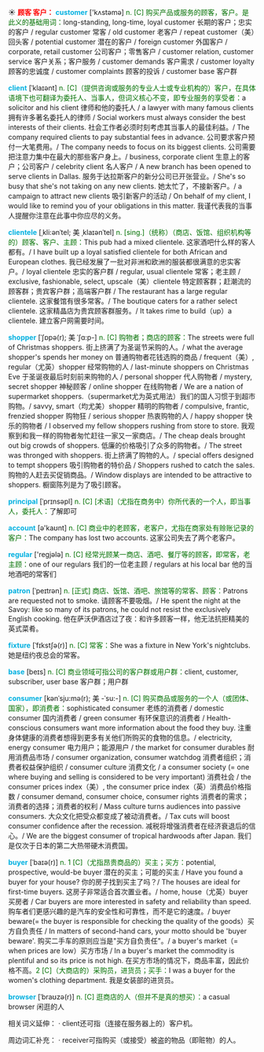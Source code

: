 ☀ <font color="red">**顾客 客户：**</font>
<font color="sky blue">**customer**</font> ['kʌstəmə] 
<font color="rgb(227, 108, 9)">n. [C] 购买产品或服务的顾客，客户。是此义的基础用词：</font>long-standing, long-time, loyal customer 长期的客户；忠实的客户 / regular customer 常客 / old customer 老客户 / repeat customer（美）回头客 / potential customer 潜在的客户 / foreign customer 外国客户 / corporate, retail customer 公司客户；零售客户 / customer relation, customer service 客户关系；客户服务 / customer demands 客户需求 / customer loyalty 顾客的忠诚度 / customer complaints 顾客的投诉 / customer base 客户群
           
<font color="sky blue">**client**</font> [ˈklaɪənt]
<font color="rgb(227, 108, 9)">n. [C]（提供咨询或服务的专业人士或专业机构的）客户，在具体语境下也可翻译为委托人、当事人，但词义核心不变，即专业服务的享受者：</font>a solicitor and his client 律师和他的委托人 / a lawyer with many famous clients 拥有许多著名委托人的律师 / Social workers must always consider the best interests of their clients. 社会工作者必须时刻考虑其当事人的最佳利益。/ The company required clients to pay substantial fees in advance. 公司要求客户预付一大笔费用。/ The company needs to focus on its biggest clients. 公司需要把注意力集中在最大的那些客户身上。/ business, corporate client 生意上的客户；公司客户 / celebrity client 名人客户 / A new branch has been opened to serve clients in Dallas. 服务于达拉斯客户的新分公司已开张营业。/ She's so busy that she's not taking on any new clients. 她太忙了，不接新客户。/ a campaign to attract new clients 吸引新客户的活动 / On behalf of my client, I would like to remind you of your obligations in this matter. 我谨代表我的当事人提醒你注意在此事中你应尽的义务。
           
<font color="sky blue">**clientele**</font> [ˌkli:ənˈtel; 美 ˌklaɪənˈtel]
<font color="rgb(227, 108, 9)">n. [sing.]（统称）（商店、饭馆、组织机构等的）顾客、客户、主顾：</font>This pub had a mixed clientele. 这家酒吧什么样的客人都有。/ I have built up a loyal satisfied clientele for both African and European clothes. 我已经发展了一批对非洲和欧洲的服装都很满意的忠实客户。/ loyal clientele 忠实的客户群 / regular, usual clientele 常客；老主顾 / exclusive, fashionable, select, upscale（美）clientele 特定顾客群；赶潮流的顾客群；贵宾客户群；高端客户群 / The restaurant has a large regular clientele. 这家餐馆有很多常客。/ The boutique caters for a rather select clientele. 这家精晶店为贵宾顾客群服务。/ It takes rime to build（up）a clientele. 建立客户网需要时间。           
                      
<font color="sky blue">**shopper**</font> [ˈʃɒpə(r); 美 ˈʃɑ:p-]
<font color="rgb(227, 108, 9)">n. [C] 购物者；商店的顾客：</font>The streets were full of Christmas shoppers. 街上挤满了为圣诞节采购的人。/ what the average shopper's spends her money on 普通购物者花钱选购的商品 / frequent（美）, regular（尤英）shopper 经常购物的人 / last-minute shoppers on Christmas Eve 于圣诞夜最后时刻前来购物的人 / personal shopper 代人购物者 / mystery, secret shopper 神秘顾客 / online shopper 在线购物者 / We are a nation of supermarket shoppers.（supermarket尤为英式用法）我们的国人习惯于到超市购物。/ savvy, smart（均尤美）shopper 精明的购物者 / compulsive, frantic, frenzied shopper 购物狂 / serious shopper 热衷购物的人 / happy shopper 快乐的购物者 / I observed my fellow shoppers rushing from store to store. 我观察到和我一样的购物者匆忙赶往一家又一家商店。/ The cheap deals brought out big crowds of shoppers. 低廉的价格吸引了众多的购物者。/ The street was thronged with shoppers. 街上挤满了购物的人。/ special offers designed to tempt shoppers 吸引购物者的特价品 / Shoppers rushed to catch the sales. 购物的人赶去买促销商品。/ Window displays are intended to be attractive to shoppers. 橱窗陈列是为了吸引顾客。

<font color="sky blue">**principal**</font> [ˈprɪnsəpl]
<font color="rgb(227, 108, 9)">n. [C] [术语]（尤指在商务中）你所代表的一个人，即当事人，委托人：</font>了解即可

<font color="sky blue">**account**</font> [ə'kaʊnt] 
<font color="rgb(227, 108, 9)">n. [C] 商业中的老顾客，老客户，尤指在商家处有赊账记录的客户：</font>The company has lost two accounts. 这家公司失去了两个老客户。

<font color="sky blue">**regular**</font> ['reɡjələ] 
<font color="rgb(227, 108, 9)">n. [C] 经常光顾某一商店、酒吧、餐厅等的顾客，即常客，老主顾：</font>one of our regulars 我们的一位老主顾 / regulars at his local bar 他的当地酒吧的常客们
           
<font color="sky blue">**patron**</font> [ˈpeɪtrən]
<font color="rgb(227, 108, 9)">n. [正式] 商店、饭馆、酒吧、旅馆等的常客、顾客：</font>Patrons are requested not to smoke. 请顾客不要吸烟。/ He spent the night at the Savoy: like so many of its patrons, he could not resist the exclusively English cooking. 他在萨沃伊酒店过了夜：和许多顾客一样，他无法抗拒精美的英式菜肴。
           
<font color="sky blue">**fixture**</font> [ˈfɪkstʃə(r)]
<font color="rgb(227, 108, 9)">n. [C] 常客：</font>She was a fixture in New York's nightclubs. 她是纽约夜总会的常客。

<font color="sky blue">**base**</font> [beɪs] 
<font color="rgb(227, 108, 9)">n. [C] 商业领域可指公司的客户群或用户群：</font>client, customer, subscriber, user base 客户群；用户群 
           
<font color="sky blue">**consumer**</font> [kənˈsju:mə(r); 美 -ˈsu:-]
<font color="rgb(227, 108, 9)">n. [C] 购买商品或服务的一个人（或团体、国家），即消费者：</font>sophisticated consumer 老练的消费者 / domestic consumer 国内消费者 / green consumer 有环保意识的消费者 / Health-conscious consumers want more information about the food they buy. 注重身体健康的消费者想得到更多有关他们所购买的食物的信息。/ electricity, energy consumer 电力用户；能源用户 / the market for consumer durables 耐用消费品市场 / consumer organization, consumer watchdog 消费者组织；消费者权益保护组织 / consumer culture 消费文化 / a consumer society (= one where buying and selling is considered to be very important) 消费社会 / the consumer prices index（美）, the consumer price index（英）消费品价格指数 / consumer demand, consumer choice, consumer rights 消费者的需求；消费者的选择；消费者的权利 / Mass culture turns audiences into passive consumers. 大众文化把受众都变成了被动消费者。/ Tax cuts will boost consumer confidence after the recession. 减税将增强消费者在经济衰退后的信心。/ We are the biggest consumer of tropical hardwoods after Japan. 我们是仅次于日本的第二大热带硬木消费国。
           
<font color="sky blue">**buyer**</font> [ˈbaɪə(r)]
<font color="rgb(227, 108, 9)">n. 1 [C]（尤指昂贵商品的）买主；买方：</font>potential, prospective, would-be buyer 潜在的买主；可能的买主 / Have you found a buyer for your house? 你的房子找到买主了吗？/ The houses are ideal for first-time buyers. 这房子非常适合首次置业者。/ home, house（尤英）buyer 买房者 / Car buyers are more interested in safety and reliability than speed. 购车者们更感兴趣的是汽车的安全性和可靠性，而不是它的速度。/ buyer beware(= the buyer is responsible for checking the quality of the goods）买方自负责任 / In matters of second-hand cars, your motto should be 'buyer beware'. 购买二手车的原则应当是"买方自负责任"。/ a buyer's market（= when prices are low）买方市场 / In a buyer's market the commodity is plentiful and so its price is not high. 在买方市场的情况下，商品丰富，因此价格不高。<font color="rgb(227, 108, 9)">2 [C]（大商店的）采购员，进货员；买手：</font>I was a buyer for the women's clothing department. 我是女装部的进货员。

<font color="sky blue">**browser**</font> [ˈbraʊzə(r)]
<font color="rgb(227, 108, 9)">n. [C] 逛商店的人（但并不是真的想买）：</font>a casual browser 闲逛的人

相关词义延伸：
· client还可指（连接在服务器上的）客户机。

周边词汇补充：
· receiver可指购买（或接受）被盗的物品（即赃物）的人。
